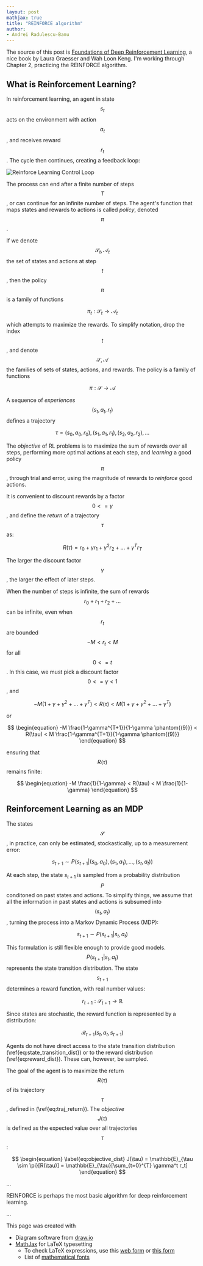 ```yaml
---
layout: post
mathjax: true
title: "REINFORCE algorithm"
author:
- Andrei Radulescu-Banu
---
```


The source of this post is [Foundations of Deep Reinforcement Learning](https://www.amazon.com/Deep-Reinforcement-Learning-Python-Hands/dp/0135172381), a nice book by Laura Graesser and Wah Loon Keng. I'm working through Chapter 2, practicing the REINFORCE algorithm.

## What is Reinforcement Learning?
In reinforcement learning, an agent in state $$s_t$$ acts on the environment with action $$a_t$$, and receives reward $$r_t$$. The cycle then continues, creating a feedback loop:

![Reinforce Learning Control Loop](http://bitdribble.github.io/diagrams/reinforce_learning_control_loop.png)

The process can end after a finite number of steps $$T$$, or can continue for an infinite number of steps. The agent's function that maps states and rewards to actions is called *policy*, denoted $$\pi$$.

If we denote $$\mathcal{S}_t, \mathcal{A}_t$$ the set of states and actions at step $$t$$, then the policy $$\pi$$ is a family of functions

$$
\begin{equation}
\pi_t : \mathcal{S}_t \rightarrow \mathcal{A}_t
\end{equation}
$$

which attempts to maximize the rewards. To simplify notation, drop the index $$t$$, and denote $$\mathcal{S}, \mathcal{A}$$ the families of sets of states, actions, and rewards. The policy is a family of functions

$$
\begin{equation}
\pi : \mathcal{S} \rightarrow \mathcal{A} 
\end{equation}
$$

A sequence of *experiences* $$(s_t, a_t, r_t)$$ defines a trajectory

$$
\begin{equation} \label{eq:tau}
\tau = (s_0, a_0, r_0), (s_1, a_1, r_1), (s_2, a_2, r_2), ...
\end{equation}
$$

The *objective* of RL problems is to maximize the sum of rewards over all steps, performing more optimal actions at each step, and *learning* a good policy $$\pi$$, through trial and error, using the magnitude of rewards to *reinforce* good actions.

It is convenient to discount rewards by a factor $$0 <= \gamma$$, and define the *return* of a trajectory $$\tau$$ as:

$$
\begin{equation} \label{eq:traj_return}
R(\tau) = r_0 + {\gamma}r_1 + {\gamma^2}r_2 + ... + {\gamma^T}r_T
\end{equation}
$$

The larger the discount factor $$\gamma$$, the larger the effect of later steps.

When the number of steps is infinite, the sum of rewards $$r_0 + r_1 + r_2  + ...$$ can be infinite, even when $$r_t$$ are bounded $$-M < r_t < M$$ for all $$0 <= t$$. In this case, we must pick a discount factor $$0 <= \gamma < 1$$, and

$$
\begin{equation}
-M(1 + {\gamma} + {\gamma^2} + ... + {\gamma^T}) < R(\tau) < M(1 + {\gamma} + {\gamma^2} + ... + {\gamma^T})
\end{equation}
$$

or

$$
\begin{equation}
-M \frac{1-\gamma^{T+1}}{1-\gamma \phantom{(9)}} < R(\tau) < M \frac{1-\gamma^{T+1}}{1-\gamma \phantom{(9)}}
\end{equation}
$$

ensuring that $$R(\tau)$$ remains finite:

$$
\begin{equation}
-M \frac{1}{1-\gamma} < R(\tau) < M \frac{1}{1-\gamma}
\end{equation}
$$


## Reinforcement Learning as an MDP

The states $$\mathcal{S}$$, in practice, can only be estimated, stockastically, up to a measurement error:

$$
\begin{equation}
s_{t+1} \sim P(s_{t+1} \vert (s_0,a_0),(s_1,a_1),...,(s_t,a_t))
\end{equation}
$$

At each step, the state $s_{t+1}$ is sampled from a probability distribution $$P$$ conditoned on past states and actions. To simplify things, we assume that all the information in past states and actions is subsumed into $$(s_t, a_t)$$, turning the process into a Markov Dynamic Process (MDP):

$$
\begin{equation} \label{eq:state_transition_dist}
s_{t+1} \sim P(s_{t+1} \vert s_t,a_t)
\end{equation}
$$

This formulation is still flexible enough to provide good models. $$P(s_{t+1} \vert s_t,a_t)$$ represents the state transition distribution. The state $$s_{t+1}$$ determines a reward function, with real number values:

$$
\begin{equation}
r_{t+1} : \mathcal{S}_{t+1} \rightarrow \mathbb{R}
\end{equation}
$$

Since states are stochastic, the reward function is represented by a distribution:

$$
\begin{equation} \label{eq:reward_dist}
\mathcal{R}_{t+1}(s_t, a_t, s_{t+1})
\end{equation}
$$

Agents do not have direct access to the state transition distribution (\ref{eq:state_transition_dist}) or to the reward distribution (\ref{eq:reward_dist}). These can, however, be sampled.

The goal of the agent is to maximize the return $$R(\tau)$$ of its trajectory $$\tau$$, defined in (\ref{eq:traj_return}). The *objective* $$J(\tau)$$ is defined as the expected value over all trajectories $$\tau$$:

$$
\begin{equation} \label{eq:objective_dist}
J(\tau) = \mathbb{E}_{\tau \sim \pi}[R(\tau)] = \mathbb{E}_{\tau}[\sum_{t=0}^{T} \gamma^t r_t]
\end{equation}
$$

...

REINFORCE is perhaps the most basic algorithm for deep reinforcement learning.

...


This page was created with
* Diagram software from [draw.io](https://draw.io)
* [MathJax](http://sgeos.github.io/github/jekyll/2016/08/21/adding_mathjax_to_a_jekyll_github_pages_blog.html) for LaTeX typesetting
  * To check LaTeX expressions, use this [web form](https://cdn.rawgit.com/mathjax/MathJax/2.7.1/test/sample-dynamic-2.html) or [this form](http://mathb.in/29559)
  * List of [mathematical fonts](https://www.overleaf.com/learn/latex/Mathematical_fonts)
